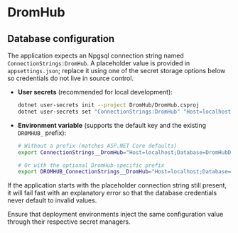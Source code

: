 # DromHub

## Database configuration

The application expects an Npgsql connection string named `ConnectionStrings:DromHub`. A placeholder value is provided in `appsettings.json`; replace it using one of the secret storage options below so credentials do not live in source control.

- **User secrets** (recommended for local development):

  ```bash
  dotnet user-secrets init --project DromHub/DromHub.csproj
  dotnet user-secrets set "ConnectionStrings:DromHub" "Host=localhost;Database=DromHubDB;Username=dromhub;Password=<your password>" --project DromHub/DromHub.csproj
  ```

- **Environment variable** (supports the default key and the existing `DROMHUB_` prefix):

  ```bash
  # Without a prefix (matches ASP.NET Core defaults)
  export ConnectionStrings__DromHub="Host=localhost;Database=DromHubDB;Username=dromhub;Password=<your password>"

  # Or with the optional DromHub-specific prefix
  export DROMHUB_ConnectionStrings__DromHub="Host=localhost;Database=DromHubDB;Username=dromhub;Password=<your password>"
  ```

If the application starts with the placeholder connection string still present, it will fail fast with an explanatory
error so that the database credentials never default to invalid values.

Ensure that deployment environments inject the same configuration value through their respective secret managers.